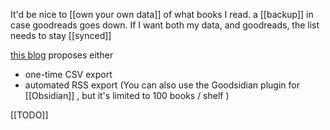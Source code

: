 It'd be nice to [[own your own data]] of what books I read. 
a [[backup]] in case goodreads goes down.
If I want both my data, and goodreads, the list needs to stay [[synced]]

[this blog](https://brainbaking.com/post/2021/11/exporting-goodreads-to-obsidian/) proposes either
- one-time CSV export 
- automated RSS export (You can also use the Goodsidian plugin for [[Obsidian]] , but it's limited to 100 books / shelf )

[[TODO]]